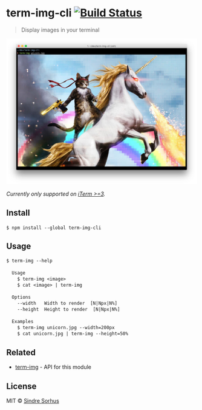 # term-img-cli [![Build Status](https://travis-ci.org/sindresorhus/term-img-cli.svg?branch=master)](https://travis-ci.org/sindresorhus/term-img-cli)

> Display images in your terminal

![](screenshot.jpg)

*Currently only supported on [iTerm >=3](https://www.iterm2.com/downloads.html).*


## Install

```
$ npm install --global term-img-cli
```


## Usage

```
$ term-img --help

  Usage
    $ term-img <image>
    $ cat <image> | term-img

  Options
    --width   Width to render  [N|Npx|N%]
    --height  Height to render  [N|Npx|N%]

  Examples
    $ term-img unicorn.jpg --width=200px
    $ cat unicorn.jpg | term-img --height=50%
```


## Related

- [term-img](https://github.com/sindresorhus/term-img) - API for this module


## License

MIT © [Sindre Sorhus](https://sindresorhus.com)
